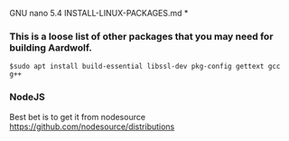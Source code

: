 GNU nano 5.4                                                           INSTALL-LINUX-PACKAGES.md *                                                                  
### This is a loose list of other packages that you may need for building Aardwolf.

`$sudo apt install build-essential libssl-dev pkg-config gettext gcc g++`

### NodeJS                                       
Best bet is to get it from nodesource
https://github.com/nodesource/distributions

